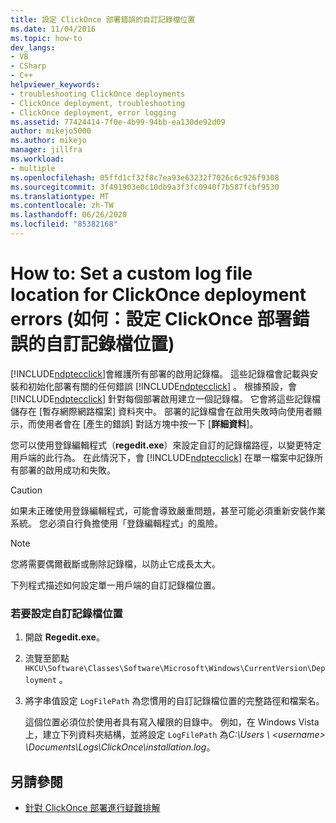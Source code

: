 ```yaml
---
title: 設定 ClickOnce 部署錯誤的自訂記錄檔位置
ms.date: 11/04/2016
ms.topic: how-to
dev_langs:
- VB
- CSharp
- C++
helpviewer_keywords:
- troubleshooting ClickOnce deployments
- ClickOnce deployment, troubleshooting
- ClickOnce deployment, error logging
ms.assetid: 77424414-7f0e-4b99-94bb-ea130de92d09
author: mikejo5000
ms.author: mikejo
manager: jillfra
ms.workload:
- multiple
ms.openlocfilehash: 05ffd1cf32f8c7ea93e63232f7026c6c926f9308
ms.sourcegitcommit: 3f491903e0c10db9a3f3fc0940f7b587fcbf9530
ms.translationtype: MT
ms.contentlocale: zh-TW
ms.lasthandoff: 06/26/2020
ms.locfileid: "85382168"
---
```

# <a name="how-to-set-a-custom-log-file-location-for-clickonce-deployment-errors"></a>How to: Set a custom log file location for ClickOnce deployment errors (如何：設定 ClickOnce 部署錯誤的自訂記錄檔位置)
[!INCLUDE[ndptecclick](../deployment/includes/ndptecclick_md.md)]會維護所有部署的啟用記錄檔。 這些記錄檔會記載與安裝和初始化部署有關的任何錯誤 [!INCLUDE[ndptecclick](../deployment/includes/ndptecclick_md.md)] 。 根據預設，會 [!INCLUDE[ndptecclick](../deployment/includes/ndptecclick_md.md)] 針對每個部署啟用建立一個記錄檔。 它會將這些記錄檔儲存在 [暫存網際網路檔案] 資料夾中。 部署的記錄檔會在啟用失敗時向使用者顯示，而使用者會在 [產生的錯誤] 對話方塊中按一下 [**詳細資料**]。

 您可以使用登錄編輯程式（**regedit.exe**）來設定自訂的記錄檔路徑，以變更特定用戶端的此行為。 在此情況下，會 [!INCLUDE[ndptecclick](../deployment/includes/ndptecclick_md.md)] 在單一檔案中記錄所有部署的啟用成功和失敗。

> [!CAUTION]
> 如果未正確使用登錄編輯程式，可能會導致嚴重問題，甚至可能必須重新安裝作業系統。 您必須自行負擔使用「登錄編輯程式」的風險。

> [!NOTE]
> 您將需要偶爾截斷或刪除記錄檔，以防止它成長太大。

 下列程式描述如何設定單一用戶端的自訂記錄檔位置。

### <a name="to-set-a-custom-log-file-location"></a>若要設定自訂記錄檔位置

1. 開啟 **Regedit.exe**。

2. 流覽至節點 `HKCU\Software\Classes\Software\Microsoft\Windows\CurrentVersion\Deployment` 。

3. 將字串值設定 `LogFilePath` 為您慣用的自訂記錄檔位置的完整路徑和檔案名。

     這個位置必須位於使用者具有寫入權限的目錄中。 例如，在 Windows Vista 上，建立下列資料夾結構，並將設定 `LogFilePath` 為*C:\Users \\ \<username> \Documents\Logs\ClickOnce\installation.log*。

## <a name="see-also"></a>另請參閱
- [針對 ClickOnce 部署進行疑難排解](../deployment/troubleshooting-clickonce-deployments.md)